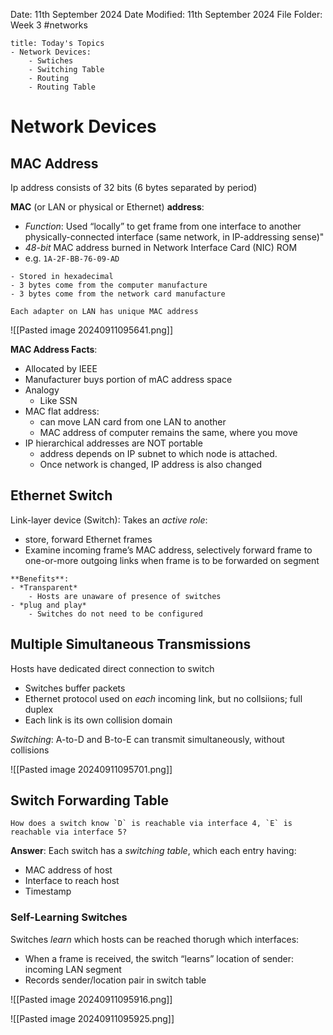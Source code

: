 Date: 11th September 2024
Date Modified: 11th September 2024
File Folder: Week 3
#networks

```ad-summary
title: Today's Topics
- Network Devices:
	- Swtiches
	- Switching Table
	- Routing
	- Routing Table
```

# Network Devices

## MAC Address

Ip address consists of 32 bits (6 bytes separated by period)

**MAC** (or LAN or physical or Ethernet) **address**:
- *Function*: Used “locally” to get frame from one interface to another physically-connected interface (same network, in IP-addressing sense)"
- *48-bit* MAC address burned in Network Interface Card (NIC) ROM
- e.g. `1A-2F-BB-76-09-AD`

```ad-note
- Stored in hexadecimal
- 3 bytes come from the computer manufacture
- 3 bytes come from the network card manufacture
```

```ad-important
Each adapter on LAN has unique MAC address
```

![[Pasted image 20240911095641.png]]

**MAC Address Facts**:
- Allocated by IEEE
- Manufacturer buys portion of mAC address space
- Analogy
	- Like SSN
- MAC flat address:
	- can move LAN card from one LAN to another  
	- MAC address of computer remains the same, where you move
- IP hierarchical addresses are NOT portable
	- address depends on IP subnet to which node is attached.  
	- Once network is changed, IP address is also changed

## Ethernet Switch

Link-layer device (Switch): Takes an *active role*:
- store, forward Ethernet frames
- Examine incoming frame’s MAC address, selectively forward frame to one-or-more outgoing links when frame is to be forwarded on segment

```ad-note
**Benefits**:
- *Transparent*
	- Hosts are unaware of presence of switches
- *plug and play*
	- Switches do not need to be configured
```

## Multiple Simultaneous Transmissions

Hosts have dedicated direct connection to switch
- Switches buffer packets
- Ethernet protocol used on *each* incoming link, but no collsiions; full duplex
- Each link is its own collision domain

*Switching*: A-to-D and B-to-E can transmit simultaneously, without collisions

![[Pasted image 20240911095701.png]]

## Switch Forwarding Table

```ad-question
How does a switch know `D` is reachable via interface 4, `E` is reachable via interface 5?
```

**Answer**: Each switch has a *switching table*, which each entry having:
- MAC address of host
- Interface to reach host
- Timestamp

### Self-Learning Switches

Switches *learn* which hosts can be reached thorugh which interfaces:
- When a frame is received, the switch “learns” location of sender: incoming LAN segment
- Records sender/location pair in switch table

![[Pasted image 20240911095916.png]]

![[Pasted image 20240911095925.png]]



